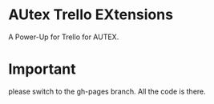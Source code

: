 # AUtex Trello EXtensions
A Power-Up for Trello for AUTEX.

# Important
please switch to the gh-pages branch. All the code is there.
